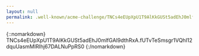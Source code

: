 ```yaml
---
layout: null
permalink: .well-known/acme-challenge/TNCs4eEUpXpU1T9AlKkGUSt5adEhJ0mlfGAI9dthRxA
---
```

{::nomarkdown}
TNCs4eEUpXpU1T9AlKkGUSt5adEhJ0mlfGAI9dthRxA.fUTvTeSmsgr1VQhI12dquUasmMlRIhj67DALNuPpRS0
{:/nomarkdown}
